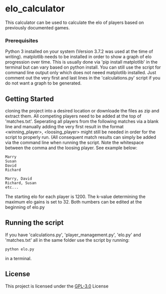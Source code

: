 # elo_calculator

This calculator can be used to calculate the elo of players based on previously documented games.

### Prerequisites

Python 3 installed on your system (Version 3.7.2 was used at the time of writing).
matplotlib needs to be installed in order to show a graph of elo progression over time. This is usually done via 'pip install matplotlib' in the terminal but can vary based on python install.
You can still use the script for command line output only which does not neeed matplotlib installed. Just comment out the very first and last lines in the 'calculations.py' script if you do not want a graph to be generated.

## Getting Started

cloning the project into a desired location or downloade the files as zip and extract them. 
All competing players need to be added at the top of 'matches.txt'. Seperating all players from the following matches via a blank line and manually adding the very first result in the format <winning_player>, <loosing_player> might still be needed in order for the script to properly run. (All consequent match results can simply be added via the command line when running the script. Note the whitespace between the comma and the loosing player. See example below: 

```
Marry
Susan
David
Richard

Marry, David
Richard, Susan
etc...

```

The starting elo for each player is 1200. The k-value determining the maximum elo gains is set to 32. Both numbers can be edited at the beginning of elo.py


## Running the script

If you have 'calculations.py', 'player_management.py', 'elo.py' and 'matches.txt' all in the same folder use the script by running:

```
python elo.py
```
in a terminal.

## License

This project is licensed under the [GPL-3.0](https://choosealicense.com/licenses/gpl-3.0/) License 

